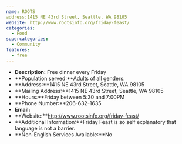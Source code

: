 ```yaml
---
name: ROOTS
address:1415 NE 43rd Street, Seattle, WA 98105
website: http://www.rootsinfo.org/friday-feast/ 
categories:
  - Food
supercategories:
  - Community
features:
  - free
---
```

- **Description:** Free dinner every Friday 
- **Population served:**Adults of all genders.
- **Address:**1415 NE 43rd Street, Seattle, WA 98105
- **Mailing Address:**1415 NE 43rd Street, Seattle, WA 98105
- **Hours:**Friday between 5:30 and 7:00PM
- **Phone Number:**206-632-1635
- **Email:**
- **Website:**http://www.rootsinfo.org/friday-feast/ 
- **Additional Information:**Friday Feast is so self explanatory that language is not a barrier.
- **Non-English Services Available:**No

